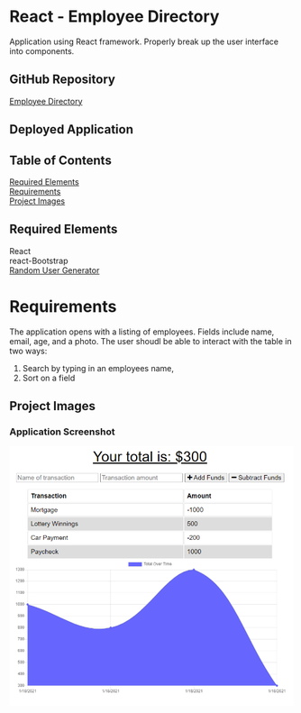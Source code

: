 # React - Employee Directory

Application using React framework.  Properly break up the user interface into components. 

## GitHub Repository

[Employee Directory](https://github.com/eaborden/react_emp_dir)

## Deployed Application


## Table of Contents
[Required Elements](#required-elements) \
[Requirements](#requirements) \
[Project Images](#project-images)

## Required Elements
React\
react-Bootstrap\
[Random User Generator](https://randomuser.me/)

# Requirements

The application opens with a listing of employees.  Fields include name, email, age, and a photo.  The user shoudl be able to interact with the table in two ways:

1. Search by typing in an employees name,
2. Sort on a field

## Project Images

###  Application Screenshot

![application](https://github.com/eaborden/progressivebudget/blob/master/public/images/application.PNG?raw=true)